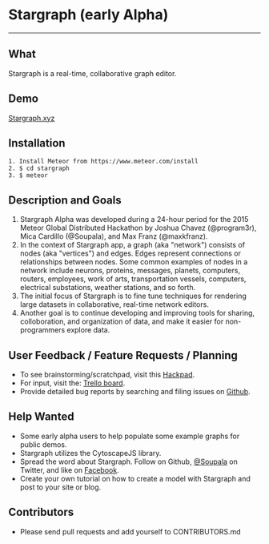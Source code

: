 # Stargraph (early Alpha)
----------------

## What
Stargraph is a real-time, collaborative graph editor.

## Demo
[Stargraph.xyz](http://stargraph.xyz)

## Installation
```
1. Install Meteor from https://www.meteor.com/install
2. $ cd stargraph
3. $ meteor
```
## Description and Goals
1. Stargraph Alpha was developed during a 24-hour period for the 2015 Meteor Global Distributed Hackathon by Joshua Chavez (@program3r), Mica Cardillo (@Soupala), and Max Franz (@maxkfranz).
2. In the context of Stargraph app, a graph (aka "network") consists of nodes (aka "vertices") and edges. Edges represent connections or relationships between nodes. Some common examples of nodes in a network include neurons, proteins, messages, planets, computers, routers, employees, work of arts, transportation vessels, computers, electrical substations, weather stations, and so forth.
3. The initial focus of Stargraph is to fine tune techniques for rendering large datasets in collaborative, real-time network editors.
4. Another goal is to continue developing and improving tools for sharing, colloboration, and organization of data, and make it easier for non-programmers explore data.


## User Feedback / Feature Requests / Planning
- To see brainstorming/scratchpad, visit this [Hackpad](https://hackpad.com/IuJZ25PTfaT).
- For input, visit the: [Trello board](https://trello.com/b/GmRn0fEg/stargraph-development).
- Provide detailed bug reports by searching and filing issues on [Github](https://github.com/Soupala/Stargraph/issues).

## Help Wanted
- Some early alpha users to help populate some example graphs for public demos.
- Stargraph utilizes the CytoscapeJS library.
- Spread the word about Stargraph. Follow on Github, [@Soupala](https://twitter.com/soupala) on Twitter, and like on [Facebook](https://www.facebook.com/stargraph.xyz).
- Create your own tutorial on how to create a model with Stargraph and post to your site or blog.

## Contributors
- Please send pull requests and add yourself to CONTRIBUTORS.md

